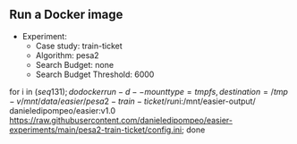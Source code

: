 
## Run a Docker image

 - Experiment: 
   - Case study: train-ticket
   - Algorithm: pesa2
   - Search Budget: none
   - Search Budget Threshold: 6000

for i in $(seq 1 31); do docker run -d --mount type=tmpfs,destination=/tmp -v /mnt/data/easier/pesa2-train-ticket/run$i:/mnt/easier-output/ danieledipompeo/easier:v1.0 https://raw.githubusercontent.com/danieledipompeo/easier-experiments/main/pesa2-train-ticket/config.ini; done

